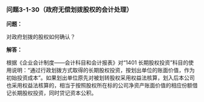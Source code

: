 ### 问题3-1-30（政府无偿划拨股权的会计处理）

**问题：**

对政府划拨的股权如何确认？

**解答：**

根据《企业会计制度——会计科目和会计报表》对“1401
长期股权投资”科目的使用说明：“通过行政划拨方式取得的长期股权投资，按划出单位的账面价值，作为初始投资成本”。如果划出单位原先对被划转股权采用权益法核算，划入后本公司也采用权益法核算的，相当于按照股权所在标的公司净资产账面价值的相应份额借记长期股权投资，同时贷记资本公积。